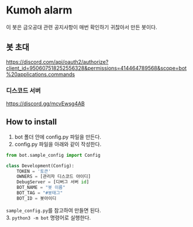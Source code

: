 # Kumoh alarm

이 봇은 금오공대 관련 공지사항이 매번 확인하기 귀찮아서 만든 봇이다.

## 봇 초대

https://discord.com/api/oauth2/authorize?client_id=950607518252556328&permissions=414464789568&scope=bot%20applications.commands

### 디스코드 서버

https://discord.gg/mcvEwsg4AB

## How to install
1. bot 폴더 안에 config.py 파일을 만든다.
2. config.py 파일을 아래와 같이 작성한다.
```python
from bot.sample_config import Config

class Development(Config):
    TOKEN = '토큰'
    OWNERS = [관리자 디스코드 아이디]
    DebugServer = [디버그 서버 id]
    BOT_NAME = "봇 이름"
    BOT_TAG = "#봇태그"
    BOT_ID = 봇아이디
```
`sample_config.py`를 참고하여 만들면 된다.<br>
3. `python3 -m bot` 명령어로 실행한다.
